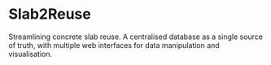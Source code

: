 # Slab2Reuse
Streamlining concrete slab reuse. A centralised database as a single source of truth, with multiple web interfaces for data manipulation and visualisation.
